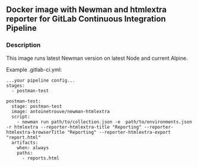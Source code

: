 ## Docker image with Newman and htmlextra reporter for GitLab Continuous Integration Pipeline

### Description
This image runs latest Newman version on latest Node and current Alpine.

Example .gitlab-ci.yml:

```
...your pipeline config...
stages:
  - postman-test

postman-test:
  stage: postman-test
  image: antoinetrouve/newman-htmlextra
  script:
    - newman run path/to/collection.json -e  path/to/environments.json -r htmlextra --reporter-htmlextra-title "Reporting" --reporter-htmlextra-browserTitle "Reporting" --reporter-htmlextra-export "report.html"
  artifacts:
    when: always
    paths:
      - reports.html
```